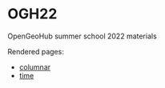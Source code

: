 # OGH22
OpenGeoHub summer school 2022 materials

Rendered pages:

* [columnar](https://edzer.github.io/OGH22/columnar.html)
* [time](https://edzer.github.io/OGH22/time.html)
